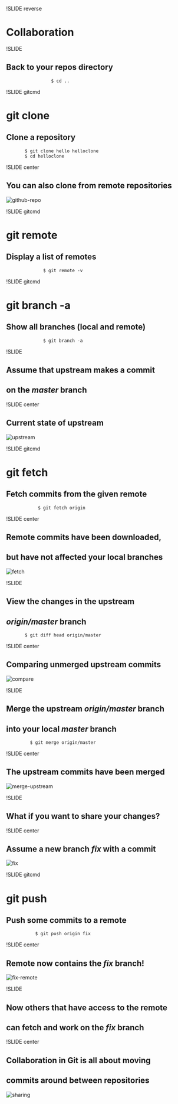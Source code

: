 !SLIDE reverse

# Collaboration



!SLIDE

## Back to your repos directory

                     $ cd ..



!SLIDE gitcmd

# git clone

## Clone a repository

           $ git clone hello helloclone
           $ cd helloclone



!SLIDE center

## You can also clone from remote repositories

![github-repo](github-repo.png)



!SLIDE gitcmd

# git remote

## Display a list of remotes

                  $ git remote -v



!SLIDE gitcmd

# git branch -a

## Show all branches (local and remote)

                  $ git branch -a



!SLIDE

## Assume that upstream makes a commit
## on the *master* branch



!SLIDE center

## Current state of **upstream**

![upstream](upstream.png)



!SLIDE gitcmd

# git fetch

## Fetch commits from the given remote

                $ git fetch origin



!SLIDE center

## Remote commits have been downloaded,
## but have not affected your local branches

![fetch](fetch.png)



!SLIDE

## View the changes in the upstream
## *origin/master* branch

           $ git diff head origin/master



!SLIDE center

## Comparing unmerged upstream commits

![compare](compare.png)



!SLIDE

## Merge the upstream *origin/master* branch
## into your local *master* branch

             $ git merge origin/master



!SLIDE center

## The upstream commits have been merged

![merge-upstream](merge-upstream.png)



!SLIDE

## What if you want to share **your** changes?



!SLIDE center

## Assume a new branch *fix* with a commit

![fix](fix.png)



!SLIDE gitcmd

# git push

## Push some commits to a remote

               $ git push origin fix



!SLIDE center

## Remote now contains the *fix* branch!

![fix-remote](fix-remote.png)



!SLIDE

## Now others that have access to the remote
## can fetch and work on the *fix* branch



!SLIDE center

## Collaboration in Git is all about moving
## commits around between repositories

![sharing](sharing.png)